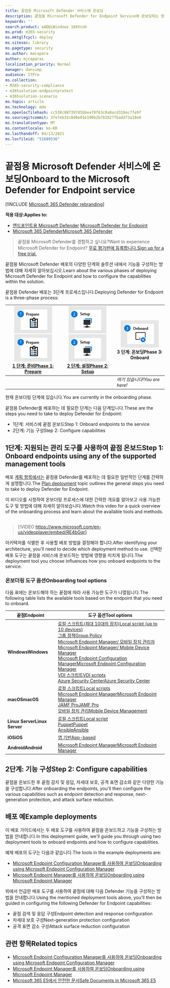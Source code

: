 ```yaml
---
title: 끝점용 Microsoft Defender 서비스에 온보딩
description: 끝점을 Microsoft Defender for Endpoint Service에 온보딩하는 방법 학습
keywords: ''
search.product: eADQiWindows 10XVcnh
ms.prod: m365-security
ms.mktglfcycl: deploy
ms.sitesec: library
ms.pagetype: security
ms.author: macapara
author: mjcaparas
localization_priority: Normal
manager: dansimp
audience: ITPro
ms.collection:
- M365-security-compliance
- m365solution-endpointprotect
- m365solution-scenario
ms.topic: article
ms.technology: mde
ms.openlocfilehash: cc538c887397d5bbea78f63c8a8acd318ec7fe9f
ms.sourcegitcommit: 3fe7eb32c8d6e01e190b2b782827fbadd73a18e6
ms.translationtype: MT
ms.contentlocale: ko-KR
ms.lasthandoff: 04/13/2021
ms.locfileid: "51689536"
---
```

# <a name="onboard-to-the-microsoft-defender-for-endpoint-service"></a><span data-ttu-id="051ec-103">끝점용 Microsoft Defender 서비스에 온보딩</span><span class="sxs-lookup"><span data-stu-id="051ec-103">Onboard to the Microsoft Defender for Endpoint service</span></span>

[!INCLUDE [Microsoft 365 Defender rebranding](../../includes/microsoft-defender.md)]

<span data-ttu-id="051ec-104">**적용 대상:**</span><span class="sxs-lookup"><span data-stu-id="051ec-104">**Applies to:**</span></span>
- <span data-ttu-id="051ec-105">[엔드포인트용 Microsoft Defender](https://go.microsoft.com/fwlink/p/?linkid=2154037) </span><span class="sxs-lookup"><span data-stu-id="051ec-105">[Microsoft Defender for Endpoint](https://go.microsoft.com/fwlink/p/?linkid=2154037)</span></span>
- [<span data-ttu-id="051ec-106">Microsoft 365 Defender</span><span class="sxs-lookup"><span data-stu-id="051ec-106">Microsoft 365 Defender</span></span>](https://go.microsoft.com/fwlink/?linkid=2118804)


> <span data-ttu-id="051ec-107">끝점용 Microsoft Defender를 경험하고 싶나요?</span><span class="sxs-lookup"><span data-stu-id="051ec-107">Want to experience Microsoft Defender for Endpoint?</span></span> [<span data-ttu-id="051ec-108">무료 평가판에 등록합니다.</span><span class="sxs-lookup"><span data-stu-id="051ec-108">Sign up for a free trial.</span></span>](https://www.microsoft.com/microsoft-365/windows/microsoft-defender-atp?ocid=docs-wdatp-exposedapis-abovefoldlink)

<span data-ttu-id="051ec-109">끝점용 Microsoft Defender 배포의 다양한 단계와 솔루션 내에서 기능을 구성하는 방법에 대해 자세히 알아보십시오.</span><span class="sxs-lookup"><span data-stu-id="051ec-109">Learn about the various phases of deploying Microsoft Defender for Endpoint and how to configure the capabilities within the solution.</span></span> 

<span data-ttu-id="051ec-110">끝점용 Defender 배포는 3단계 프로세스입니다.</span><span class="sxs-lookup"><span data-stu-id="051ec-110">Deploying Defender for Endpoint is a three-phase process:</span></span>

| <span data-ttu-id="051ec-111">[![배포 단계 - 준비](images/phase-diagrams/prepare.png)](prepare-deployment.md)</span><span class="sxs-lookup"><span data-stu-id="051ec-111">[![deployment phase - prepare](images/phase-diagrams/prepare.png)](prepare-deployment.md)</span></span><br>[<span data-ttu-id="051ec-112">1 단계: 준비</span><span class="sxs-lookup"><span data-stu-id="051ec-112">Phase 1: Prepare</span></span>](prepare-deployment.md) | <span data-ttu-id="051ec-113">[![배포 단계 - 설정](images/phase-diagrams/setup.png)](production-deployment.md)</span><span class="sxs-lookup"><span data-stu-id="051ec-113">[![deployment phase - setup](images/phase-diagrams/setup.png)](production-deployment.md)</span></span><br>[<span data-ttu-id="051ec-114">2 단계: 설정</span><span class="sxs-lookup"><span data-stu-id="051ec-114">Phase 2: Setup</span></span>](production-deployment.md) | ![배포 단계 - 온보드](images/phase-diagrams/onboard.png)<br><span data-ttu-id="051ec-116">3 단계: 온보딩</span><span class="sxs-lookup"><span data-stu-id="051ec-116">Phase 3: Onboard</span></span> |
| ----- | ----- | ----- |
| | |<span data-ttu-id="051ec-117">*여기 있습니다!*</span><span class="sxs-lookup"><span data-stu-id="051ec-117">*You are here!*</span></span>|

<span data-ttu-id="051ec-118">현재 온보더링 단계에 있습니다.</span><span class="sxs-lookup"><span data-stu-id="051ec-118">You are currently in the onboarding phase.</span></span>

<span data-ttu-id="051ec-119">끝점용 Defender를 배포하는 데 필요한 단계는 다음 단계입니다.</span><span class="sxs-lookup"><span data-stu-id="051ec-119">These are the steps you need to take to deploy Defender for Endpoint:</span></span>

- <span data-ttu-id="051ec-120">1단계: 서비스에 끝점 온보드</span><span class="sxs-lookup"><span data-stu-id="051ec-120">Step 1: Onboard endpoints to the service</span></span> 
- <span data-ttu-id="051ec-121">2단계: 기능 구성</span><span class="sxs-lookup"><span data-stu-id="051ec-121">Step 2: Configure capabilities</span></span> 

## <a name="step-1-onboard-endpoints-using-any-of-the-supported-management-tools"></a><span data-ttu-id="051ec-122">1단계: 지원되는 관리 도구를 사용하여 끝점 온보드</span><span class="sxs-lookup"><span data-stu-id="051ec-122">Step 1: Onboard endpoints using any of the supported management tools</span></span>
<span data-ttu-id="051ec-123">배포 [계획 항목에서는](deployment-strategy.md) 끝점용 Defender를 배포하는 데 필요한 일반적인 단계를 간략하게 설명합니다.</span><span class="sxs-lookup"><span data-stu-id="051ec-123">The [Plan deployment](deployment-strategy.md) topic outlines the general steps you need to take to deploy Defender for Endpoint.</span></span>  


<span data-ttu-id="051ec-124">이 비디오를 시청하여 온보더링 프로세스에 대한 간략한 개요를 알아보고 사용 가능한 도구 및 방법에 대해 자세히 알아보습니다.</span><span class="sxs-lookup"><span data-stu-id="051ec-124">Watch this video for a quick overview of the onboarding process and learn about the available tools and methods.</span></span>
<br />
<br />

> [!VIDEO https://www.microsoft.com/en-us/videoplayer/embed/RE4bGqr]



<span data-ttu-id="051ec-125">아키텍처를 식별한 후 사용할 배포 방법을 결정해야 합니다.</span><span class="sxs-lookup"><span data-stu-id="051ec-125">After identifying your architecture, you'll need to decide which deployment method to use.</span></span> <span data-ttu-id="051ec-126">선택한 배포 도구는 끝점을 서비스에 온보드하는 방법에 영향을 미치게 됩니다.</span><span class="sxs-lookup"><span data-stu-id="051ec-126">The deployment tool you choose influences how you onboard endpoints to the service.</span></span> 

### <a name="onboarding-tool-options"></a><span data-ttu-id="051ec-127">온보더링 도구 옵션</span><span class="sxs-lookup"><span data-stu-id="051ec-127">Onboarding tool options</span></span>

<span data-ttu-id="051ec-128">다음 표에는 온보드해야 하는 끝점에 따라 사용 가능한 도구가 나열됩니다.</span><span class="sxs-lookup"><span data-stu-id="051ec-128">The following table lists the available tools based on the endpoint that you need to onboard.</span></span>

| <span data-ttu-id="051ec-129">끝점</span><span class="sxs-lookup"><span data-stu-id="051ec-129">Endpoint</span></span>     | <span data-ttu-id="051ec-130">도구 옵션</span><span class="sxs-lookup"><span data-stu-id="051ec-130">Tool options</span></span>                       |
|--------------|------------------------------------------|
| <span data-ttu-id="051ec-131">**Windows**</span><span class="sxs-lookup"><span data-stu-id="051ec-131">**Windows**</span></span>  |  [<span data-ttu-id="051ec-132">로컬 스크립트(최대 10대의 장치)</span><span class="sxs-lookup"><span data-stu-id="051ec-132">Local script (up to 10 devices)</span></span>](configure-endpoints-script.md) <br>  [<span data-ttu-id="051ec-133">그룹 정책</span><span class="sxs-lookup"><span data-stu-id="051ec-133">Group Policy</span></span>](configure-endpoints-gp.md) <br>  [<span data-ttu-id="051ec-134">Microsoft Endpoint Manager/ 모바일 장치 관리자</span><span class="sxs-lookup"><span data-stu-id="051ec-134">Microsoft Endpoint Manager/ Mobile Device Manager</span></span>](configure-endpoints-mdm.md) <br> [<span data-ttu-id="051ec-135">Microsoft Endpoint Configuration Manager</span><span class="sxs-lookup"><span data-stu-id="051ec-135">Microsoft Endpoint Configuration Manager</span></span>](configure-endpoints-sccm.md) <br> [<span data-ttu-id="051ec-136">VDI 스크립트</span><span class="sxs-lookup"><span data-stu-id="051ec-136">VDI scripts</span></span>](configure-endpoints-vdi.md) <br> [<span data-ttu-id="051ec-137">Azure Security Center</span><span class="sxs-lookup"><span data-stu-id="051ec-137">Azure Security Center</span></span>](configure-server-endpoints.md#integration-with-azure-security-center) |
| <span data-ttu-id="051ec-138">**macOS**</span><span class="sxs-lookup"><span data-stu-id="051ec-138">**macOS**</span></span>    | [<span data-ttu-id="051ec-139">로컬 스크립트</span><span class="sxs-lookup"><span data-stu-id="051ec-139">Local scripts</span></span>](mac-install-manually.md) <br> [<span data-ttu-id="051ec-140">Microsoft Endpoint Manager</span><span class="sxs-lookup"><span data-stu-id="051ec-140">Microsoft Endpoint Manager</span></span>](mac-install-with-intune.md) <br> [<span data-ttu-id="051ec-141">JAMF Pro</span><span class="sxs-lookup"><span data-stu-id="051ec-141">JAMF Pro</span></span>](mac-install-with-jamf.md) <br> [<span data-ttu-id="051ec-142">모바일 장치 관리</span><span class="sxs-lookup"><span data-stu-id="051ec-142">Mobile Device Management</span></span>](mac-install-with-other-mdm.md) |
| <span data-ttu-id="051ec-143">**Linux Server**</span><span class="sxs-lookup"><span data-stu-id="051ec-143">**Linux Server**</span></span> | [<span data-ttu-id="051ec-144">로컬 스크립트</span><span class="sxs-lookup"><span data-stu-id="051ec-144">Local script</span></span>](linux-install-manually.md) <br> [<span data-ttu-id="051ec-145">Puppet</span><span class="sxs-lookup"><span data-stu-id="051ec-145">Puppet</span></span>](linux-install-with-puppet.md) <br> [<span data-ttu-id="051ec-146">Ansible</span><span class="sxs-lookup"><span data-stu-id="051ec-146">Ansible</span></span>](linux-install-with-ansible.md)|
| <span data-ttu-id="051ec-147">**iOS**</span><span class="sxs-lookup"><span data-stu-id="051ec-147">**iOS**</span></span>      | [<span data-ttu-id="051ec-148">앱 기반</span><span class="sxs-lookup"><span data-stu-id="051ec-148">App-based</span></span>](ios-install.md)                                |
| <span data-ttu-id="051ec-149">**Android**</span><span class="sxs-lookup"><span data-stu-id="051ec-149">**Android**</span></span>  | [<span data-ttu-id="051ec-150">Microsoft Endpoint Manager</span><span class="sxs-lookup"><span data-stu-id="051ec-150">Microsoft Endpoint Manager</span></span>](android-intune.md)               | 


## <a name="step-2-configure-capabilities"></a><span data-ttu-id="051ec-151">2단계: 기능 구성</span><span class="sxs-lookup"><span data-stu-id="051ec-151">Step 2: Configure capabilities</span></span>
<span data-ttu-id="051ec-152">끝점을 온보드한 후 끝점 감지 및 응답, 차세대 보호, 공격 표면 감소와 같은 다양한 기능을 구성합니다.</span><span class="sxs-lookup"><span data-stu-id="051ec-152">After onboarding the endpoints, you'll then configure the various capabilities such as endpoint detection and response, next-generation protection, and attack surface reduction.</span></span> 


## <a name="example-deployments"></a><span data-ttu-id="051ec-153">배포 예</span><span class="sxs-lookup"><span data-stu-id="051ec-153">Example deployments</span></span>
<span data-ttu-id="051ec-154">이 배포 가이드에서는 두 배포 도구를 사용하여 끝점을 온보드하고 기능을 구성하는 방법을 안내합니다.</span><span class="sxs-lookup"><span data-stu-id="051ec-154">In this deployment guide, we'll guide you through using two deployment tools to onboard endpoints and how to configure capabilities.</span></span>

<span data-ttu-id="051ec-155">예제 배포의 도구는 다음과 같습니다.</span><span class="sxs-lookup"><span data-stu-id="051ec-155">The tools in the example deployments are:</span></span>
- [<span data-ttu-id="051ec-156">Microsoft Endpoint Configuration Manager를 사용하여 온보딩</span><span class="sxs-lookup"><span data-stu-id="051ec-156">Onboarding using Microsoft Endpoint Configuration Manager</span></span>](onboarding-endpoint-configuration-manager.md)
- [<span data-ttu-id="051ec-157">Microsoft Endpoint Manager를 사용하여 온보딩</span><span class="sxs-lookup"><span data-stu-id="051ec-157">Onboarding using Microsoft Endpoint Manager</span></span>](onboarding-endpoint-manager.md)

<span data-ttu-id="051ec-158">위에서 언급한 배포 도구를 사용하여 끝점에 대해 다음 Defender 기능을 구성하는 방법을 안내합니다.</span><span class="sxs-lookup"><span data-stu-id="051ec-158">Using the mentioned deployment tools above, you'll then be guided in configuring the following Defender for Endpoint capabilities:</span></span>
- <span data-ttu-id="051ec-159">끝점 검색 및 응답 구성</span><span class="sxs-lookup"><span data-stu-id="051ec-159">Endpoint detection and response configuration</span></span>
- <span data-ttu-id="051ec-160">차세대 보호 구성</span><span class="sxs-lookup"><span data-stu-id="051ec-160">Next-generation protection configuration</span></span>
- <span data-ttu-id="051ec-161">공격 표면 감소 구성</span><span class="sxs-lookup"><span data-stu-id="051ec-161">Attack surface reduction configuration</span></span>

## <a name="related-topics"></a><span data-ttu-id="051ec-162">관련 항목</span><span class="sxs-lookup"><span data-stu-id="051ec-162">Related topics</span></span>
- [<span data-ttu-id="051ec-163">Microsoft Endpoint Configuration Manager를 사용하여 온보딩</span><span class="sxs-lookup"><span data-stu-id="051ec-163">Onboarding using Microsoft Endpoint Configuration Manager</span></span>](onboarding-endpoint-configuration-manager.md)
- [<span data-ttu-id="051ec-164">Microsoft Endpoint Manager를 사용하여 온보딩</span><span class="sxs-lookup"><span data-stu-id="051ec-164">Onboarding using Microsoft Endpoint Manager</span></span>](onboarding-endpoint-manager.md)
- [<span data-ttu-id="051ec-165">Microsoft 365 E5에서 안전한 문서</span><span class="sxs-lookup"><span data-stu-id="051ec-165">Safe Documents in Microsoft 365 E5</span></span>](../office-365-security/safe-docs.md)
